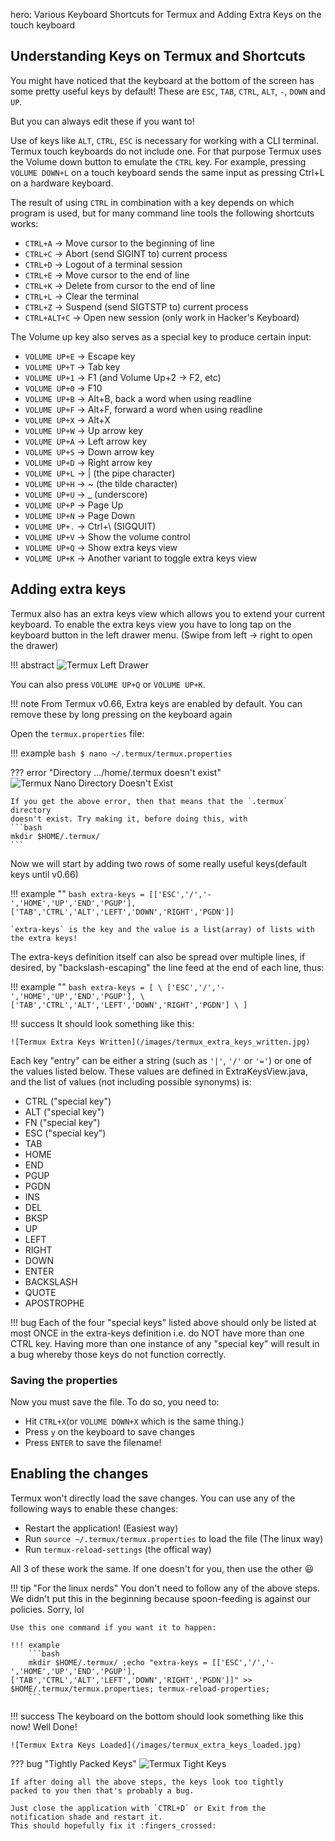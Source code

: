 hero: Various Keyboard Shortcuts for Termux and Adding Extra Keys on the touch keyboard

## Understanding Keys on Termux and Shortcuts
You might have noticed that the keyboard at the bottom of the screen has some pretty useful keys by default!
These are `ESC`, `TAB`, `CTRL`, `ALT`, `-`, `DOWN` and `UP`.

But you can always edit these if you want to!

Use of keys like `ALT`, `CTRL`, `ESC` is necessary for working with a CLI terminal.
Termux touch keyboards do not include one.
For that purpose Termux uses the Volume down button to emulate the `CTRL` key.
For example, pressing `VOLUME DOWN+L` on a touch keyboard sends the same input
as pressing Ctrl+L on a hardware keyboard.

The result of using `CTRL` in combination with a key depends on which program is used, but for many command line tools the following shortcuts works:

* `CTRL+A` → Move cursor to the beginning of line
* `CTRL+C` → Abort (send SIGINT to) current process
* `CTRL+D` → Logout of a terminal session
* `CTRL+E` → Move cursor to the end of line
* `CTRL+K` → Delete from cursor to the end of line
* `CTRL+L` → Clear the terminal
* `CTRL+Z` → Suspend (send SIGTSTP to) current process
* `CTRL+ALT+C` → Open new session (only work in Hacker's Keyboard)

The Volume up key also serves as a special key to produce certain input:

* `VOLUME UP+E` → Escape key
* `VOLUME UP+T` → Tab key
* `VOLUME UP+1` → F1 (and Volume Up+2 → F2, etc)
* `VOLUME UP+0` → F10
* `VOLUME UP+B` → Alt+B, back a word when using readline
* `VOLUME UP+F` → Alt+F, forward a word when using readline
* `VOLUME UP+X` → Alt+X
* `VOLUME UP+W` → Up arrow key
* `VOLUME UP+A` → Left arrow key
* `VOLUME UP+S` → Down arrow key
* `VOLUME UP+D` → Right arrow key
* `VOLUME UP+L` → | (the pipe character)
* `VOLUME UP+H` → ~ (the tilde character)
* `VOLUME UP+U` → _ (underscore)
* `VOLUME UP+P` → Page Up
* `VOLUME UP+N` → Page Down
* `VOLUME UP+.` → Ctrl+\ (SIGQUIT)
* `VOLUME UP+V` → Show the volume control
* `VOLUME UP+Q` → Show extra keys view
* `VOLUME UP+K` → Another variant to toggle extra keys view


## Adding extra keys

Termux also has an extra keys view which allows you to extend your current keyboard.
To enable the extra keys view you have to long tap on the keyboard button in the left drawer menu.
(Swipe from left → right to open the drawer)

!!! abstract
    ![Termux Left Drawer](/images/termux_left_drawer.jpg)

You can also press `VOLUME UP+Q` or `VOLUME UP+K`.

!!! note
    From Termux v0.66, Extra keys are enabled by default.
    You can remove these by long pressing on the keyboard again

Open the `termux.properties` file:

!!! example
    ```bash
    $ nano ~/.termux/termux.properties
    ```

??? error "Directory .../home/.termux doesn't exist"
    ![Termux Nano Directory Doesn't Exist](/images/termux_directory_doesnt_exist.jpg)

    If you get the above error, then that means that the `.termux` directory
    doesn't exist. Try making it, before doing this, with
    ```bash
    mkdir $HOME/.termux/
    ```

Now we will start by adding two rows of some really useful keys(default keys until v0.66)

!!! example ""
    ```bash
    extra-keys = [['ESC','/','-','HOME','UP','END','PGUP'],['TAB','CTRL','ALT','LEFT','DOWN','RIGHT','PGDN']]
    ```

    `extra-keys` is the key and the value is a list(array) of lists with the extra keys!

The extra-keys definition itself can also be spread over multiple lines,
if desired, by "backslash-escaping" the line feed at the end of each line, thus:

!!! example ""
    ```bash
    extra-keys = [ \
        ['ESC','/','-','HOME','UP','END','PGUP'], \
        ['TAB','CTRL','ALT','LEFT','DOWN','RIGHT','PGDN'] \
    ]
    ```

!!! success
    It should look something like this:

    ![Termux Extra Keys Written](/images/termux_extra_keys_written.jpg)

Each key "entry" can be either a string (such as `'|'`, `'/'` or `'='`) or one of the values listed below.
These values are defined in ExtraKeysView.java, and the list of values (not including possible synonyms) is:

* CTRL ("special key")
* ALT ("special key")
* FN ("special key")
* ESC ("special key")
* TAB
* HOME
* END
* PGUP
* PGDN
* INS
* DEL
* BKSP
* UP
* LEFT
* RIGHT
* DOWN
* ENTER
* BACKSLASH
* QUOTE
* APOSTROPHE

!!! bug
    Each of the four "special keys" listed above should only be listed at most
    ONCE in the extra-keys definition i.e. do NOT have more than one CTRL key.
    Having more than one instance of any "special key" will result in a bug
    whereby those keys do not function correctly.

### Saving the properties
Now you must save the file. To do so, you need to:

* Hit `CTRL+X`(or `VOLUME DOWN+X` which is the same thing.)
* Press `y` on the keyboard to save changes
* Press `ENTER` to save the filename! 

## Enabling the changes
Termux won't directly load the save changes.
You can use any of the following ways to enable these changes:

* Restart the application! (Easiest way)
* Run `source ~/.termux/termux.properties` to load the file (The linux way)
* Run `termux-reload-settings` (the offical way)

All 3 of these work the same. If one doesn't for you, then use the other :smiley:

!!! tip "For the linux nerds"
    You don't need to follow any of the above steps.
    We didn't put this in the beginning because spoon-feeding is against our policies.
    Sorry, lol

    Use this one command if you want it to happen:

    !!! example
        ```bash
        mkdir $HOME/.termux/ ;echo "extra-keys = [['ESC','/','-','HOME','UP','END','PGUP'],['TAB','CTRL','ALT','LEFT','DOWN','RIGHT','PGDN']]" >> $HOME/.termux/termux.properties; termux-reload-properties;
        ```

!!! success
    The keyboard on the bottom should look something like this now!
    Well Done!

    ![Termux Extra Keys Loaded](/images/termux_extra_keys_loaded.jpg)

??? bug "Tightly Packed Keys"
    ![Termux Tight Keys](/images/termux_tight_keys.jpg)

    If after doing all the above steps, the keys look too tightly
    packed to you then that's probably a bug.

    Just close the application with `CTRL+D` or Exit from the
    notification shade and restart it.
    This should hopefully fix it :fingers_crossed: